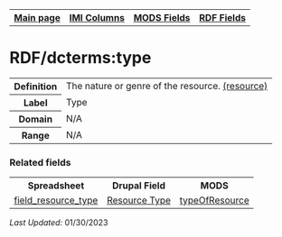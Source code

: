 <!DOCTYPE html>
<html>

<body>
<table style="width:100%">
  <tr>
    <th><a href="index.md">Main page</a></th>
	<th><a href="IMI.md">IMI Columns</a></th>
    <th><a href="MODS.md">MODS Fields</a></th>
    <th><a href="RDF.md">RDF Fields</a></th>
  </tr>
</table>

<h1>RDF/dcterms:type</h1>
<table>
<tr>
	<th>Definition</th>
	<td>The nature or genre of the resource. <a href="http://purl.org/dc/terms/type">(resource)</a></td>
</tr>
<tr>
	<th>Label</th>
	<td>Type</td>
</tr>
<tr>
	<th>Domain</th>
	<td>N/A</td>
</tr>
<tr>
	<th>Range</th>
	<td>N/A</td>
</tr>
</table>
<h3>Related fields</h3>
<table>
	<tr>
		<th>Spreadsheet</th>
		<th>Drupal Field</th>
		<th>MODS</th>
	</tr>
	<tr>
		<td>
			<a href="field_resource_type.md">field_resource_type</a></a>
		</td>
		<td>
			<a href="DrupalFields.md#Resource-Type">Resource Type</a></a>
		</td>
		<td>
			<a href="mods.typeOfResource.md">typeOfResource</a></a>
		</td>
	</tr>
</table>
<p><i>Last Updated: </i>01/30/2023</p>
</body>
</html>

